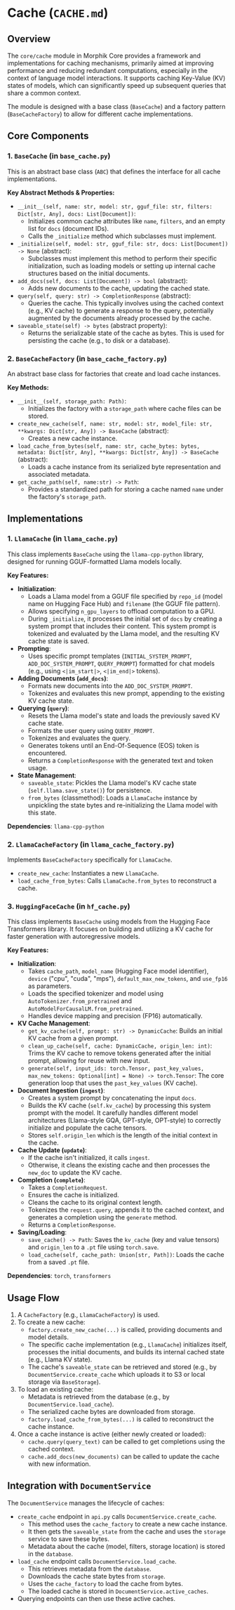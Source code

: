# Cache (`CACHE.md`)

## Overview

The `core/cache` module in Morphik Core provides a framework and implementations for caching mechanisms, primarily aimed at improving performance and reducing redundant computations, especially in the context of language model interactions. It supports caching Key-Value (KV) states of models, which can significantly speed up subsequent queries that share a common context.

The module is designed with a base class (`BaseCache`) and a factory pattern (`BaseCacheFactory`) to allow for different cache implementations.

## Core Components

### 1. `BaseCache` (in `base_cache.py`)

This is an abstract base class (`ABC`) that defines the interface for all cache implementations.

**Key Abstract Methods & Properties:**

*   `__init__(self, name: str, model: str, gguf_file: str, filters: Dict[str, Any], docs: List[Document])`:
    *   Initializes common cache attributes like `name`, `filters`, and an empty list for `docs` (document IDs).
    *   Calls the `_initialize` method which subclasses must implement.
*   `_initialize(self, model: str, gguf_file: str, docs: List[Document]) -> None` (abstract):
    *   Subclasses must implement this method to perform their specific initialization, such as loading models or setting up internal cache structures based on the initial documents.
*   `add_docs(self, docs: List[Document]) -> bool` (abstract):
    *   Adds new documents to the cache, updating the cached state.
*   `query(self, query: str) -> CompletionResponse` (abstract):
    *   Queries the cache. This typically involves using the cached context (e.g., KV cache) to generate a response to the query, potentially augmented by the documents already processed by the cache.
*   `saveable_state(self) -> bytes` (abstract property):
    *   Returns the serializable state of the cache as bytes. This is used for persisting the cache (e.g., to disk or a database).

### 2. `BaseCacheFactory` (in `base_cache_factory.py`)

An abstract base class for factories that create and load cache instances.

**Key Methods:**

*   `__init__(self, storage_path: Path)`:
    *   Initializes the factory with a `storage_path` where cache files can be stored.
*   `create_new_cache(self, name: str, model: str, model_file: str, **kwargs: Dict[str, Any]) -> BaseCache` (abstract):
    *   Creates a new cache instance.
*   `load_cache_from_bytes(self, name: str, cache_bytes: bytes, metadata: Dict[str, Any], **kwargs: Dict[str, Any]) -> BaseCache` (abstract):
    *   Loads a cache instance from its serialized byte representation and associated metadata.
*   `get_cache_path(self, name:str) -> Path`:
    *   Provides a standardized path for storing a cache named `name` under the factory's `storage_path`.

## Implementations

### 1. `LlamaCache` (in `llama_cache.py`)

This class implements `BaseCache` using the `llama-cpp-python` library, designed for running GGUF-formatted Llama models locally.

**Key Features:**

*   **Initialization**:
    *   Loads a Llama model from a GGUF file specified by `repo_id` (model name on Hugging Face Hub) and `filename` (the GGUF file pattern).
    *   Allows specifying `n_gpu_layers` to offload computation to a GPU.
    *   During `_initialize`, it processes the initial set of `docs` by creating a system prompt that includes their content. This system prompt is tokenized and evaluated by the Llama model, and the resulting KV cache state is saved.
*   **Prompting**:
    *   Uses specific prompt templates (`INITIAL_SYSTEM_PROMPT`, `ADD_DOC_SYSTEM_PROMPT`, `QUERY_PROMPT`) formatted for chat models (e.g., using `<|im_start|>`, `<|im_end|>` tokens).
*   **Adding Documents (`add_docs`)**:
    *   Formats new documents into the `ADD_DOC_SYSTEM_PROMPT`.
    *   Tokenizes and evaluates this new prompt, appending to the existing KV cache state.
*   **Querying (`query`)**:
    *   Resets the Llama model's state and loads the previously saved KV cache state.
    *   Formats the user query using `QUERY_PROMPT`.
    *   Tokenizes and evaluates the query.
    *   Generates tokens until an End-Of-Sequence (EOS) token is encountered.
    *   Returns a `CompletionResponse` with the generated text and token usage.
*   **State Management**:
    *   `saveable_state`: Pickles the Llama model's KV cache state (`self.llama.save_state()`) for persistence.
    *   `from_bytes` (classmethod): Loads a `LlamaCache` instance by unpickling the state bytes and re-initializing the Llama model with this state.

**Dependencies**: `llama-cpp-python`

### 2. `LlamaCacheFactory` (in `llama_cache_factory.py`)

Implements `BaseCacheFactory` specifically for `LlamaCache`.

*   `create_new_cache`: Instantiates a new `LlamaCache`.
*   `load_cache_from_bytes`: Calls `LlamaCache.from_bytes` to reconstruct a cache.

### 3. `HuggingFaceCache` (in `hf_cache.py`)

This class implements `BaseCache` using models from the Hugging Face Transformers library. It focuses on building and utilizing a KV cache for faster generation with autoregressive models.

**Key Features:**

*   **Initialization**:
    *   Takes `cache_path`, `model_name` (Hugging Face model identifier), `device` ("cpu", "cuda", "mps"), `default_max_new_tokens`, and `use_fp16` as parameters.
    *   Loads the specified tokenizer and model using `AutoTokenizer.from_pretrained` and `AutoModelForCausalLM.from_pretrained`.
    *   Handles device mapping and precision (FP16) automatically.
*   **KV Cache Management**:
    *   `get_kv_cache(self, prompt: str) -> DynamicCache`: Builds an initial KV cache from a given prompt.
    *   `clean_up_cache(self, cache: DynamicCache, origin_len: int)`: Trims the KV cache to remove tokens generated after the initial prompt, allowing for reuse with new input.
    *   `generate(self, input_ids: torch.Tensor, past_key_values, max_new_tokens: Optional[int] = None) -> torch.Tensor`: The core generation loop that uses the `past_key_values` (KV cache).
*   **Document Ingestion (`ingest`)**:
    *   Creates a system prompt by concatenating the input `docs`.
    *   Builds the KV cache (`self.kv_cache`) by processing this system prompt with the model. It carefully handles different model architectures (Llama-style GQA, GPT-style, OPT-style) to correctly initialize and populate the cache tensors.
    *   Stores `self.origin_len` which is the length of the initial context in the cache.
*   **Cache Update (`update`)**:
    *   If the cache isn't initialized, it calls `ingest`.
    *   Otherwise, it cleans the existing cache and then processes the `new_doc` to update the KV cache.
*   **Completion (`complete`)**:
    *   Takes a `CompletionRequest`.
    *   Ensures the cache is initialized.
    *   Cleans the cache to its original context length.
    *   Tokenizes the `request.query`, appends it to the cached context, and generates a completion using the `generate` method.
    *   Returns a `CompletionResponse`.
*   **Saving/Loading**:
    *   `save_cache() -> Path`: Saves the `kv_cache` (key and value tensors) and `origin_len` to a `.pt` file using `torch.save`.
    *   `load_cache(self, cache_path: Union[str, Path])`: Loads the cache from a saved `.pt` file.

**Dependencies**: `torch`, `transformers`

## Usage Flow

1.  A `CacheFactory` (e.g., `LlamaCacheFactory`) is used.
2.  To create a new cache:
    *   `factory.create_new_cache(...)` is called, providing documents and model details.
    *   The specific cache implementation (e.g., `LlamaCache`) initializes itself, processes the initial documents, and builds its internal cached state (e.g., Llama KV state).
    *   The cache's `saveable_state` can be retrieved and stored (e.g., by `DocumentService.create_cache` which uploads it to S3 or local storage via `BaseStorage`).
3.  To load an existing cache:
    *   Metadata is retrieved from the database (e.g., by `DocumentService.load_cache`).
    *   The serialized cache bytes are downloaded from storage.
    *   `factory.load_cache_from_bytes(...)` is called to reconstruct the cache instance.
4.  Once a cache instance is active (either newly created or loaded):
    *   `cache.query(query_text)` can be called to get completions using the cached context.
    *   `cache.add_docs(new_documents)` can be called to update the cache with new information.

## Integration with `DocumentService`

The `DocumentService` manages the lifecycle of caches:
*   `create_cache` endpoint in `api.py` calls `DocumentService.create_cache`.
    *   This method uses the `cache_factory` to create a new cache instance.
    *   It then gets the `saveable_state` from the cache and uses the `storage` service to save these bytes.
    *   Metadata about the cache (model, filters, storage location) is stored in the `database`.
*   `load_cache` endpoint calls `DocumentService.load_cache`.
    *   This retrieves metadata from the `database`.
    *   Downloads the cache state bytes from `storage`.
    *   Uses the `cache_factory` to load the cache from bytes.
    *   The loaded cache is stored in `DocumentService.active_caches`.
*   Querying endpoints can then use these active caches.